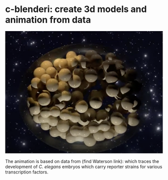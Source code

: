 # c-blenderi: create 3d models and animation from data

<img alt="Screenshot mid-video" src="/media/mid-video-screenshot.png" width=512 height=390>

The animation is based on data from (find Waterson link): which traces the development of *C. elegans* embryos which carry reporter strains for various transcription factors.


